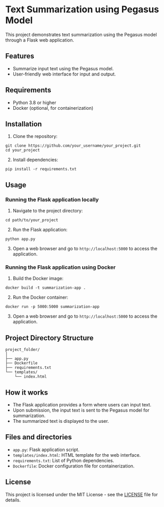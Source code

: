 # Text Summarization using Pegasus Model

This project demonstrates text summarization using the Pegasus model through a Flask web application.

## Features

- Summarize input text using the Pegasus model.
- User-friendly web interface for input and output.

## Requirements

- Python 3.8 or higher
- Docker (optional, for containerization)

## Installation

1. Clone the repository:

```
git clone https://github.com/your_username/your_project.git
cd your_project
```

2. Install dependencies:

```
pip install -r requirements.txt
```

## Usage

### Running the Flask application locally

1. Navigate to the project directory:

```
cd path/to/your_project
```

2. Run the Flask application:

```
python app.py
```

3. Open a web browser and go to `http://localhost:5000` to access the application.

### Running the Flask application using Docker

1. Build the Docker image:

```
docker build -t summarization-app .
```

2. Run the Docker container:

```
docker run -p 5000:5000 summarization-app
```

3. Open a web browser and go to `http://localhost:5000` to access the application.

## Project Directory Structure

```
project_folder/
│
├── app.py
├── Dockerfile
├── requirements.txt
└── templates/
    └── index.html
```

## How it works

- The Flask application provides a form where users can input text.
- Upon submission, the input text is sent to the Pegasus model for summarization.
- The summarized text is displayed to the user.

## Files and directories

- `app.py`: Flask application script.
- `templates/index.html`: HTML template for the web interface.
- `requirements.txt`: List of Python dependencies.
- `Dockerfile`: Docker configuration file for containerization.

## License

This project is licensed under the MIT License - see the [LICENSE](LICENSE) file for details.

